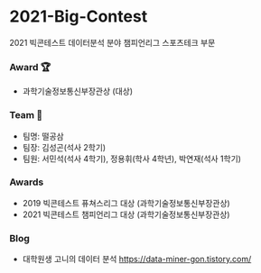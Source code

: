 # 2021-Big-Contest
2021 빅콘테스트 데이터분석 분야 챔피언리그 스포츠테크 부문

### Award 🏆
* 과학기술정보통신부장관상 (대상)

### Team 🤝
* 팀명: 떨공삼
* 팀장: 김성곤(석사 2학기)
* 팀원: 서민석(석사 4학기), 정용휘(학사 4학년), 박연재(석사 1학기)

### Awards
* 2019 빅콘테스트 퓨쳐스리그 대상 (과학기술정보통신부장관상)
* 2021 빅콘테스트 챔피언리그 대상 (과학기술정보통신부장관상)

### Blog
* 대학원생 고니의 데이터 분석 https://data-miner-gon.tistory.com/
